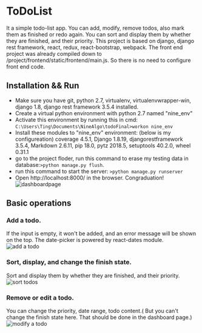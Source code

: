 # ToDoList
It a simple todo-list app. You can add, modify, remove todos, also mark them as finished or redo again. You can sort and display them by whether they are finished, and their priority.
This project is based on django, django rest framework, react, redux, react-bootstrap, webpack.
The front end project was already compiled down to /project/frontend/static/frontend/main.js. So there is no need to configure front end code.

## Installation && Run
* Make sure you have git, python 2.7, virtualenv, virtualenvwrapper-win, django 1.8, django rest framework 3.5.4 installed.
* Create a virtual python environment with python 2.7 named "nine_env"
* Activate this environment by running this in cmd: `C:\Users\Ting\Documents\NineAlgo\todoFinal>workon nine_env`
* Install these modules to "nine_env" environment: (below is my configureation)
coverage            4.5.1,
Django              1.8.19,
djangorestframework 3.5.4,
Markdown            2.6.11,
pip                 18.0,
pytz                2018.5,
setuptools          40.2.0,
wheel               0.31.1
* go to the project floder, run this command to erase my testing data in database:`>python manage.py flush`.
* run this command to start the server: `>python manage.py runserver`
* Open http://localhost:8000/ in the browser. Congraduation!
![dashboardpage](https://cl.ly/9e52c68a764b/Image%202018-09-17%20at%208.59.59%20AM.png)

## Basic operations
### Add a todo. 
If the input is empty, it won't be added, and an error message will be shown on the top. The date-picker is powered by react-dates module.
![add a todo](https://cl.ly/588035082805/Screen%20Recording%202018-09-17%20at%2009.11.07.03%20AM.gif)

### Sort, display, and change the finish state. 
Sort and display them by whether they are finished, and their priority.
![sort todos](https://cl.ly/808586ab06b0/Screen%20Recording%202018-09-17%20at%2009.12.02.26%20AM.gif)


### Remove or edit a todo.
You can change the priority, date range, todo content.( But you can't change the finish state here. That should be done in the dashboard page.)
![modify a todo](https://cl.ly/e8e63f828bfd/Screen%20Recording%202018-09-17%20at%2009.12.50.46%20AM.gif)
